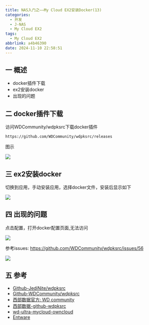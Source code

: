 ```yaml
---
title: NAS入门之——My Cloud EX2安装Docker(13)
categories:
  - 开发
  - J-NAS
  - My Cloud EX2
tags:
  - My Cloud EX2
abbrlink: a4b46390
date: 2024-11-10 22:58:51
---
```

## 一 概述

* docker插件下载
* ex2安装docker
* 出现的问题

<!--more-->

## 二 docker插件下载

访问WDCommunity/wdpksrc下载docker插件

```
https://github.com/WDCommunity/wdpksrc/releases
```

图示

![][1]

## 三 ex2安装docker

切换到应用，手动安装应用，选择docker文件，安装后显示如下

![][2]

## 四 出现的问题

点击配置，打开docker配置页面,无法访问

![][3]

参考issues: https://github.com/WDCommunity/wdpksrc/issues/56

![][4]

## 五 参考

* [Github-JediNite/wdpksrc](https://github.com/JediNite/wdpksrc)
* [Github-WDCommunity/wdpksrc](https://github.com/WDCommunity/wdpksrc)
* [西部数据官方: WD community](https://wdcommunity.com/)
* [西部数据-github-wdpksrc](https://github.com/WDCommunity/wdpksrc/releases)
* [wd-ultra-mycloud-owncloud](https://github.com/igormcoelho/wd-ultra-mycloud-owncloud)
* [Entware](https://github.com/Entware/Entware)


[1]: https://cdn.jsdelivr.net/gh/pgzxc/cdn/blog-nas/nas-ex2-docker-download-1.png
[2]: https://cdn.jsdelivr.net/gh/pgzxc/cdn/blog-nas/nas-ex2-docker-install-2.png
[3]: https://cdn.jsdelivr.net/gh/pgzxc/cdn/blog-nas/nas-ex2-docker-refuse-3.png
[4]: https://cdn.jsdelivr.net/gh/pgzxc/cdn/blog-nas/nas-ex2-docker-issues-4.png